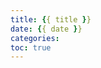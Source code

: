 ```yaml
---
title: {{ title }}
date: {{ date }}
categories:
toc: true
---
```

<meta name="referrer" content="no-referrer"/>